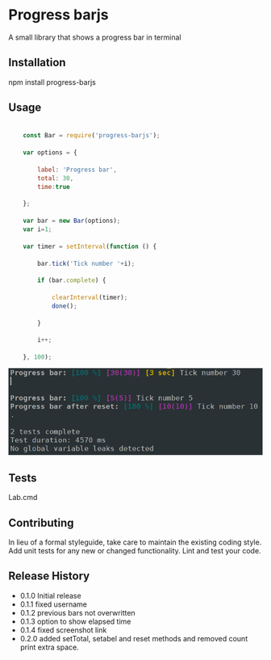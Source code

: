 Progress barjs
==============

A small library that shows a progress bar in terminal

## Installation

  npm install progress-barjs

## Usage
```js

    const Bar = require('progress-barjs');

    var options = {

        label: 'Progress bar',
        total: 30,
        time:true

    };

    var bar = new Bar(options);
    var i=1;

    var timer = setInterval(function () {

        bar.tick('Tick number '+i);

        if (bar.complete) {

            clearInterval(timer);
            done();

        }

        i++;

    }, 100);

```

![](https://raw.githubusercontent.com/mickelindahl/progress-barjs/master/example.PNG)
## Tests

  Lab.cmd

## Contributing

In lieu of a formal styleguide, take care to maintain the existing coding style.
Add unit tests for any new or changed functionality. Lint and test your code.

## Release History

* 0.1.0 Initial release
* 0.1.1 fixed username
* 0.1.2 previous bars not overwritten
* 0.1.3 option to show elapsed time
* 0.1.4 fixed screenshot link
* 0.2.0 added setTotal, setabel and reset methods and removed count print extra space.

